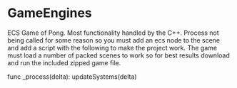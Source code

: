# GameEngines

ECS Game of Pong. Most functionality handled by the C++. Process not being called for some reason so you must add an ecs node to the scene and add a script with the following to make the project work. The game must load a number of packed scenes to work so for best results download and run the included zipped game file.


func _process(delta):
	updateSystems(delta)
